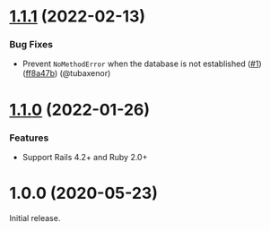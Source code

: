# [1.1.1](https://github.com/rubysamurai/query_count/compare/v1.1.0...v1.1.1) (2022-02-13)


### Bug Fixes

*  Prevent `NoMethodError` when the database is not established ([#1](https://github.com/rubysamurai/query_count/pull/1)) ([ff8a47b](https://github.com/rubysamurai/query_count/commit/ff8a47b8fd223e24588c2eb08e0ded3bc7df4b28)) (@tubaxenor)



# [1.1.0](https://github.com/rubysamurai/query_count/compare/v1.0.0...v1.1.0) (2022-01-26)


### Features

* Support Rails 4.2+ and Ruby 2.0+

# 1.0.0 (2020-05-23)

Initial release.
